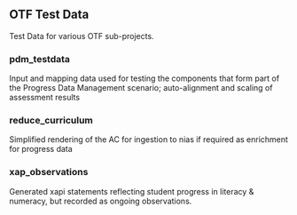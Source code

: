 ## OTF Test Data

Test Data for various OTF sub-projects.

### pdm_testdata
Input and mapping data used for testing the components 
that form part of the Progress Data Management scenario;
auto-alignment and scaling of assessment results

### reduce_curriculum
Simplified rendering of the AC for ingestion to
nias if required as enrichment for progress data

### xap_observations
Generated xapi statements reflecting student progress
in literacy & numeracy, but recorded as 
ongoing observations.


